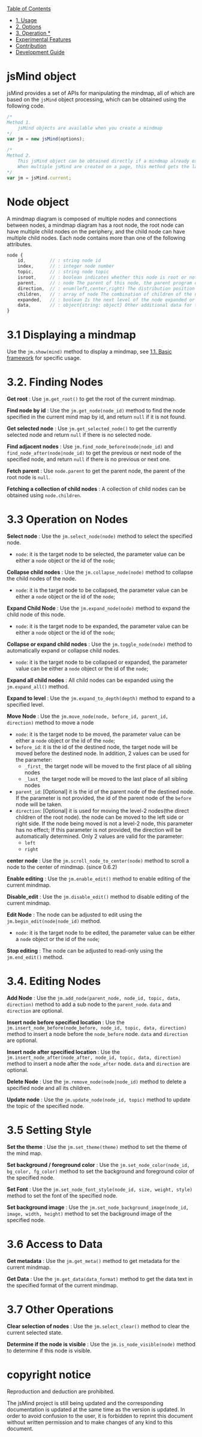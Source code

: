 [Table of Contents](index.md)

* [1. Usage](1.usage.md)
* [2. Options](2.options.md)
* [3. Operation *](3.operation.md)
* [Experimental Features](experimental-features.md)
* [Contribution](4.contribution.md)
* [Development Guide](5.development.md)


jsMind object
===

jsMind provides a set of APIs for manipulating the mindmap, all of which are based on the `jsMind` object processing, which can be obtained using the following code.

```javascript
/*
Method 1.
    jsMind objects are available when you create a mindmap
*/
var jm = new jsMind(options);

/*
Method 2.
    This jsMind object can be obtained directly if a mindmap already exists on the current page
    When multiple jsMind are created on a page, this method gets the last object created
*/
var jm = jsMind.current;
```

Node object
===

A mindmap diagram is composed of multiple nodes and connections between nodes, a mindmap diagram has a root node, the root node can have multiple child nodes on the periphery, and the child node can have multiple child nodes. Each node contains more than one of the following attributes.

```javascript
node {
    id,         // : string node id
    index,      // : integer node number
    topic,      // : string node topic
    isroot,     // : boolean indicates whether this node is root or not
    parent,     // : node The parent of this node, the parent program of the root node is null, but please do not judge whether this node is the root node based on this property.
    direction,  // : enum(left,center,right) The distribution position of the node
    children,   // : array of node The combination of children of the node
    expanded,   // : boolean Is the next level of the node expanded or not
    data,       // : object{string: object} Other additional data for this node
}
```

3.1 Displaying a mindmap
===

Use the `jm.show(mind)` method to display a mindmap, see [1.1. Basic framework](1.usage.md) for specific usage.

3.2. Finding Nodes
===

**Get root** : Use `jm.get_root()` to get the root of the current mindmap.

**Find node by id** : Use the `jm.get_node(node_id)` method to find the node specified in the current mind map by id, and return `null` if it is not found.

**Get selected node** : Use `jm.get_selected_node()` to get the currently selected node and return `null` if there is no selected node.

**Find adjacent nodes** : Use `jm.find_node_before(node|node_id)` and `find_node_after(node|node_id)` to get the previous or next node of the specified node, and return `null` if there is no previous or next one.

**Fetch parent** : Use `node.parent` to get the parent node, the parent of the root node is `null`.

**Fetching a collection of child nodes** : A collection of child nodes can be obtained using `node.children`.

3.3 Operation on Nodes
===

**Select node** : Use the `jm.select_node(node)` method to select the specified node.
- `node`: it is the target node to be selected, the parameter value can be either a `node` object or the id of the `node`;

**Collapse child nodes** : Use the `jm.collapse_node(node)` method to collapse the child nodes of the node.
- `node`: it is the target node to be collapsed, the parameter value can be either a `node` object or the id of the `node`;

**Expand Child Node** : Use the `jm.expand_node(node)` method to expand the child node of this node.
- `node`: it is the target node to be expanded, the parameter value can be either a `node` object or the id of the `node`;

**Collapse or expand child nodes** : Use the `jm.toggle_node(node)` method to automatically expand or collapse child nodes.
- `node`: it is the target node to be collapsed or expanded, the parameter value can be either a `node` object or the id of the `node`;

**Expand all child nodes** : All child nodes can be expanded using the `jm.expand_all()` method.

**Expand to level** : Use the `jm.expand_to_depth(depth)` method to expand to a specified level.

**Move Node** : Use the `jm.move_node(node, before_id, parent_id, direction)` method to move a node
- `node`: it is the target node to be moved, the parameter value can be either a `node` object or the id of the `node`;
- `before_id`: it is the id of the destined node, the target node will be moved before the destined node. In addition, 2 values can be used for the parameter:
    - `_first_` the target node will be moved to the first place of all sibling nodes
    - `_last_`  the target node will be moved to the last place of all sibling nodes
- `parent_id`: [Optional] it is the id of the parent node of the destined node. If the parameter is not provided, the id of the parent node of the `before` node will be taken.
- `direction`: [Optional] it is used for moving the level-2 nodes(the direct children of the root node). the node can be moved to the left side or right side. If the node being moved is not a level-2 node, this parameter has no effect; If this parameter is not provided, the direction will be automatically determined. Only 2 values are valid for the parameter:
    - `left`
    - `right`

**center node** : Use the `jm.scroll_node_to_center(node)` method to scroll a node to the center of mindmap. (since 0.6.2)

**Enable editing** : Use the `jm.enable_edit()` method to enable editing of the current mindmap.

**Disable_edit** : Use the `jm.disable_edit()` method to disable editing of the current mindmap.

**Edit Node** : The node can be adjusted to edit using the `jm.begin_edit(node|node_id)` method.
- `node`: it is the target node to be edited, the parameter value can be either a `node` object or the id of the `node`;

**Stop editing** : The node can be adjusted to read-only using the `jm.end_edit()` method.


3.4. Editing Nodes
===

**Add Node** : Use the `jm.add_node(parent_node, node_id, topic, data, direction)` method to add a sub node to the `parent_node`. `data` and `direction` are optional.

**Insert node before specified location** : Use the `jm.insert_node_before(node_before, node_id, topic, data, direction)` method to insert a node before the `node_before` node. `data` and `direction` are optional.

**Insert node after specified location** : Use the `jm.insert_node_after(node_after, node_id, topic, data, direction)` method to insert a node after the `node_after` node. `data` and `direction` are optional.

**Delete Node** : Use the `jm.remove_node(node|node_id)` method to delete a specified node and all its children.

**Update node** : Use the `jm.update_node(node_id, topic)` method to update the topic of the specified node.


3.5 Setting Style
===

**Set the theme** : Use the `jm.set_theme(theme)` method to set the theme of the mind map.

**Set background / foreground color** : Use the `jm.set_node_color(node_id, bg_color, fg_color)` method to set the background and foreground color of the specified node.

**Set Font** : Use the `jm.set_node_font_style(node_id, size, weight, style)` method to set the font of the specified node.

**Set background image** : Use the `jm.set_node_background_image(node_id, image, width, height)` method to set the background image of the specified node.

3.6 Access to Data
===

**Get metadata** : Use the `jm.get_meta()` method to get metadata for the current mindmap.

**Get Data** : Use the `jm.get_data(data_format)` method to get the data text in the specified format of the current mindmap.

3.7 Other Operations
===

**Clear selection of nodes** : Use the `jm.select_clear()` method to clear the current selected state.

**Determine if the node is visible** : Use the `jm.is_node_visible(node)` method to determine if this node is visible.

copyright notice
===

Reproduction and deduction are prohibited.

The jsMind project is still being updated and the corresponding documentation is updated at the same time as the version is updated. In order to avoid confusion to the user, it is forbidden to reprint this document without written permission and to make changes of any kind to this document.
